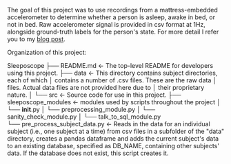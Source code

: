 The goal of this project was to use recordings from a mattress-embedded
accelerometer to determine whether a person is asleep, awake in bed, or not in
bed. Raw accelerometer signal is provided in csv format at 1Hz, alongside
ground-truth labels for the person's state. For more detail I refer you to my [blog post](https:bitly.com/Sleeposcope).


Organization of this project:

Sleeposcope
├── README.md      <- The top-level README for developers using this project.
├── data		   <- This directory contains subject directories, each of which
│                     contains a number of .csv files. These are the raw data
│                     files. Actual data files are not provided here due to
│                     their proprietary nature.
│
└── src            <- Source code for use in this project.
    ├── sleeposcope_modules  <- modules used by scripts throughout the project
    │   └── __init__.py
    │   └── preprocessing_module.py
    │   └── sanity_check_module.py
    │   └── talk_to_sql_module.py  
    └── pre_process_subject_data.py     <- Reads in the data for an individual
    subject (i.e., one subject at a time) from csv files in a subfolder of the
    "data" directory, creates a pandas dataframe and adds the current subject's
    data to an existing database, specified as DB_NAME, containing other
    subjects' data. If the database does not exist, this script creates it.
